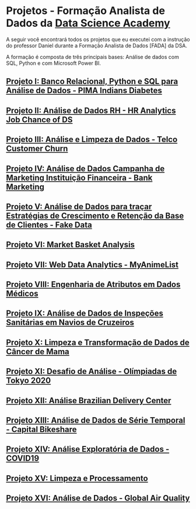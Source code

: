 # Projetos - Formação Analista de Dados da [Data Science Academy](https://datascienceacademy.com.br/)
A seguir você encontrará todos os projetos que eu executei com a instrução do professor Daniel durante a Formação Analista de Dados [FADA] da DSA.

A formação é composta de três principais bases: Análise de dados com SQL, Python e com Microsoft Power BI.

## [Projeto I: Banco Relacional, Python e SQL para Análise de Dados - PIMA Indians Diabetes](https://github.com/rafaelgallonb/projetos-fada/tree/main/projeto1)


## [Projeto II: Análise de Dados RH - HR Analytics Job Chance of DS](link)


## [Projeto III: Análise e Limpeza de Dados - Telco Customer Churn](link)


## [Projeto IV: Análise de Dados Campanha de Marketing Instituição Financeira - Bank Marketing](link)


## [Projeto V: Análise de Dados para traçar Estratégias de Crescimento e Retenção da Base de Clientes - Fake Data](link)


## [Projeto VI: Market Basket Analysis](link)


## [Projeto VII: Web Data Analytics - MyAnimeList](link)


## [Projeto VIII: Engenharia de Atributos em Dados Médicos](link)


## [Projeto IX: Análise de Dados de Inspeções Sanitárias em Navios de Cruzeiros](link)


## [Projeto X: Limpeza e Transformação de Dados de Câncer de Mama](link)


## [Projeto XI: Desafio de Análise - Olímpiadas de Tokyo 2020](link)


## [Projeto XII: Análise Brazilian Delivery Center](link)


## [Projeto XIII: Análise de Dados de Série Temporal - Capital Bikeshare](link)


## [Projeto XIV: Análise Exploratória de Dados - COVID19](link)


## [Projeto XV: Limpeza e Processamento](link)


## [Projeto XVI: Análise de Dados - Global Air Quality](link)
